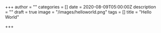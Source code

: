 +++
author = ""
categories = []
date = 2020-08-09T05:00:00Z
description = ""
draft = true
image = "/images/helloworld.png"
tags = []
title = "Hello World"

+++
